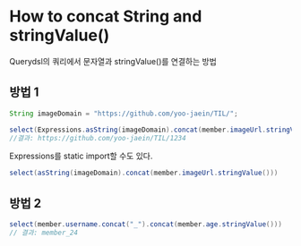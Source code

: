 # How to concat String and stringValue()
Querydsl의 쿼리에서 문자열과 stringValue()를 연결하는 방법

## 방법 1
```java
String imageDomain = "https://github.com/yoo-jaein/TIL/";

select(Expressions.asString(imageDomain).concat(member.imageUrl.stringValue()))
//결과: https://github.com/yoo-jaein/TIL/1234
```

Expressions를 static import할 수도 있다.

```java
select(asString(imageDomain).concat(member.imageUrl.stringValue()))
```

## 방법 2
```java
select(member.username.concat("_").concat(member.age.stringValue()))
// 결과: member_24
```

